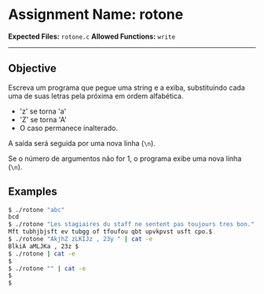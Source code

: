# Assignment Name: rotone

**Expected Files:** `rotone.c`
**Allowed Functions:** `write`

---

## Objective

Escreva um programa que pegue uma string e a exiba, substituindo cada uma de suas letras pela próxima em ordem alfabética.

- 'z' se torna 'a'
- 'Z' se torna 'A'
- O caso permanece inalterado.

A saída será seguida por uma nova linha (`\n`).

Se o número de argumentos não for 1, o programa exibe uma nova linha (`\n`).

## Examples

```sh
$ ./rotone "abc"
bcd
$ ./rotone "Les stagiaires du staff ne sentent pas toujours tres bon." | cat -e
Mft tubhjbjsft ev tubgg of tfoufou qbt upvkpvst usft cpo.$
$ ./rotone "AkjhZ zLKIJz , 23y " | cat -e
BlkiA aMLJKa , 23z $
$ ./rotone | cat -e
$
$ ./rotone "" | cat -e
$
$
